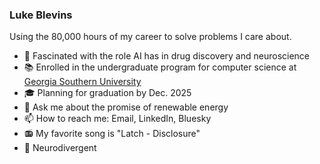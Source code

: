 ### Luke Blevins

Using the 80,000 hours of my career to solve problems I care about.

- 🌱 Fascinated with the role AI has in drug discovery and neuroscience
- 📚 Enrolled in the undergraduate program for computer science at [Georgia Southern University](https://cec.georgiasouthern.edu/cs/degrees/computer-science-bs/)
- 🎓 Planning for graduation by Dec. 2025
- 💬 Ask me about the promise of renewable energy
- 📫 How to reach me: Email, LinkedIn, Bluesky
- 📻 My favorite song is "Latch - Disclosure"
- 🧠 Neurodivergent 
